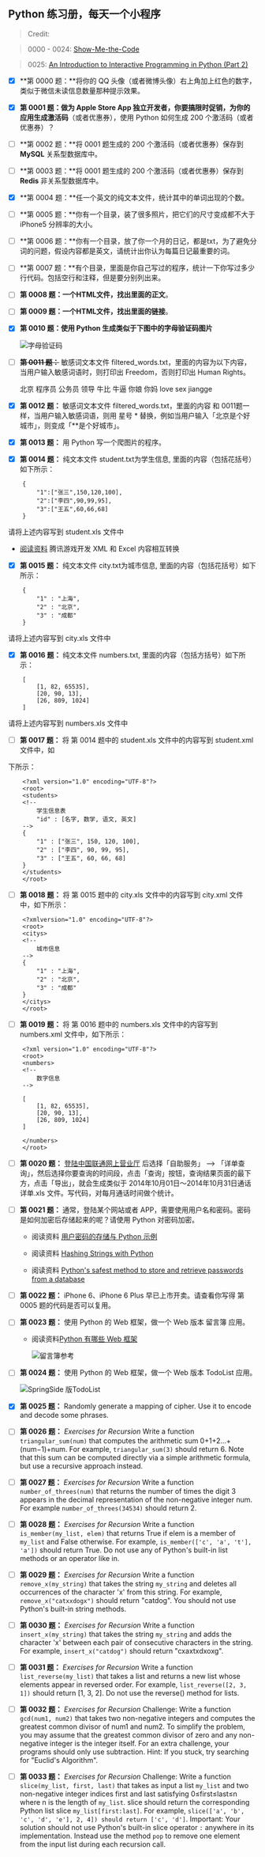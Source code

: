 ## Python 练习册，每天一个小程序 ##

> Credit: 

> 0000 - 0024: [Show-Me-the-Code](https://github.com/Show-Me-the-Code/show-me-the-code)

> 0025: [An Introduction to Interactive Programming in Python (Part 2)](https://class.coursera.org/interactivepython2-002/lecture)



- [x] **第 0000 题：**将你的 QQ 头像（或者微博头像）右上角加上红色的数字，类似于微信未读信息数量那种提示效果。

- [x] **第 0001 题：**做为 Apple Store App 独立开发者，你要搞限时促销，为你的应用**生成激活码**（或者优惠券），使用 Python 如何生成 200 个激活码（或者优惠券）？

- [ ] **第 0002 题：**将 0001 题生成的 200 个激活码（或者优惠券）保存到 **MySQL** 关系型数据库中。

- [ ] **第 0003 题：**将 0001 题生成的 200 个激活码（或者优惠券）保存到 **Redis** 非关系型数据库中。

- [x] **第 0004 题：**任一个英文的纯文本文件，统计其中的单词出现的个数。

- [ ] **第 0005 题：**你有一个目录，装了很多照片，把它们的尺寸变成都不大于 iPhone5 分辨率的大小。

- [ ] **第 0006 题：**你有一个目录，放了你一个月的日记，都是txt，为了避免分词的问题，假设内容都是英文，请统计出你认为每篇日记最重要的词。

- [ ] **第 0007 题：**有个目录，里面是你自己写过的程序，统计一下你写过多少行代码。包括空行和注释，但是要分别列出来。

- [ ] **第 0008 题：**一个HTML文件，找出里面的**正文**。

- [ ] **第 0009 题：**一个HTML文件，找出里面的**链接**。

- [x] **第 0010 题：**使用 Python 生成类似于下图中的**字母验证码图片**

    ![字母验证码](http://i.imgur.com/aVhbegV.jpg)


- [ ] ~~**第 0011 题：**~~ 敏感词文本文件 filtered_words.txt，里面的内容为以下内容，当用户输入敏感词语时，则打印出 Freedom，否则打印出 Human Rights。

    北京
    程序员
    公务员
    领导
    牛比
    牛逼
    你娘
    你妈
    love
    sex
    jiangge

- [x] **第 0012 题：** 敏感词文本文件 filtered_words.txt，里面的内容 和 0011题一样，当用户输入敏感词语，则用 星号 * 替换，例如当用户输入「北京是个好城市」，则变成「**是个好城市」。

- [x] **第 0013 题：** 用 Python 写一个爬图片的程序。


- [x] **第 0014 题：** 纯文本文件 student.txt为学生信息, 里面的内容（包括花括号）如下所示：
```
    {
        "1":["张三",150,120,100],
        "2":["李四",90,99,95],
        "3":["王五",60,66,68]
    }
```
请将上述内容写到 student.xls 文件中

- [阅读资料](http://www.cnblogs.com/skynet/archive/2013/05/06/3063245.html) 腾讯游戏开发 XML 和 Excel 内容相互转换

- [x] **第 0015 题：** 纯文本文件 city.txt为城市信息, 里面的内容（包括花括号）如下所示：
```
    {
        "1" : "上海",
        "2" : "北京",
        "3" : "成都"
    }
```
请将上述内容写到 city.xls 文件中


- [x] **第 0016 题：** 纯文本文件 numbers.txt, 里面的内容（包括方括号）如下所示：
```
    [
        [1, 82, 65535],
        [20, 90, 13],
        [26, 809, 1024]
    ]
```
请将上述内容写到 numbers.xls 文件中

- [ ] **第 0017 题：** 将 第 0014 题中的 student.xls 文件中的内容写到 student.xml 文件中，如

下所示：
```
    <?xml version="1.0" encoding="UTF-8"?>
    <root>
    <students>
    <!--
    	学生信息表
    	"id" : [名字, 数学, 语文, 英文]
    -->
    {
    	"1" : ["张三", 150, 120, 100],
    	"2" : ["李四", 90, 99, 95],
    	"3" : ["王五", 60, 66, 68]
    }
    </students>
    </root>
```

- [ ] **第 0018 题：** 将 第 0015 题中的 city.xls 文件中的内容写到 city.xml 文件中，如下所示：
```
    <?xmlversion="1.0" encoding="UTF-8"?>
    <root>
    <citys>
    <!--
    	城市信息
    -->
    {
    	"1" : "上海",
    	"2" : "北京",
    	"3" : "成都"
    }
    </citys>
    </root>
```
- [ ] **第 0019 题：** 将 第 0016 题中的 numbers.xls 文件中的内容写到 numbers.xml 文件中，如下所示：

```
    <?xml version="1.0" encoding="UTF-8"?>
    <root>
    <numbers>
    <!--
    	数字信息
    -->

    [
    	[1, 82, 65535],
    	[20, 90, 13],
    	[26, 809, 1024]
    ]

    </numbers>
    </root>
```
- [ ] **第 0020 题：** [登陆中国联通网上营业厅](http://iservice.10010.com/index_.html) 后选择「自助服务」 --> 「详单查询」，然后选择你要查询的时间段，点击「查询」按钮，查询结果页面的最下方，点击「导出」，就会生成类似于 2014年10月01日～2014年10月31日通话详单.xls 文件。写代码，对每月通话时间做个统计。

- [ ] **第 0021 题：** 通常，登陆某个网站或者 APP，需要使用用户名和密码。密码是如何加密后存储起来的呢？请使用 Python 对密码加密。

  - 阅读资料 [用户密码的存储与 Python 示例](http://zhuoqiang.me/password-storage-and-python-example.html)

  - 阅读资料 [Hashing Strings with Python](http://www.pythoncentral.io/hashing-strings-with-python/)

  - 阅读资料 [Python's safest method to store and retrieve passwords from a database](http://stackoverflow.com/questions/2572099/pythons-safest-method-to-store-and-retrieve-passwords-from-a-database)

- [ ] **第 0022 题：** iPhone 6、iPhone 6 Plus 早已上市开卖。请查看你写得 第 0005 题的代码是否可以复用。

- [ ] **第 0023 题：** 使用 Python 的 Web 框架，做一个 Web 版本 留言簿 应用。

  - 阅读资料[Python 有哪些 Web 框架](http://v2ex.com/t/151643#reply53)

    ![留言簿参考](http://i.imgur.com/VIyCZ0i.jpg)


- [ ] **第 0024 题：** 使用 Python 的 Web 框架，做一个 Web 版本 TodoList 应用。

    ![SpringSide 版TodoList](http://i.imgur.com/NEf7zHp.jpg)

- [x] **第 0025 题：** Randomly generate a mapping of cipher. Use it to encode and decode some phrases.

- [ ] **第 0026 题：** *Exercises for Recursion* Write a function `triangular_sum(num)` that computes the arithmetic sum 0+1+2...+(num−1)+num. For example, `triangular_sum(3)` should return 6. Note that this sum can be computed directly via a simple arithmetic formula, but use a recursive approach instead.

- [ ] **第 0027 题：** *Exercises for Recursion* Write a function `number_of_threes(num)` that returns the number of times the digit 3 appears in the decimal representation of the non-negative integer num. For example `number_of_threes(34534)` should return 2. 

- [ ] **第 0028 题：** *Exercises for Recursion* Write a function `is_member(my_list, elem)` that returns True if elem is a member of `my_list` and False otherwise. For example, `is_member(['c', 'a', 't'], 'a'])` should return True. Do not use any of Python's built-in list methods or an operator like in. 

- [ ] **第 0029 题：** *Exercises for Recursion* Write a function `remove_x(my_string)` that takes the string `my_string` and deletes all occurrences of the character 'x' from this string. For example, `remove_x("catxxdogx")` should return "catdog". You should not use Python's built-in string methods. 

- [ ] **第 0030 题：** *Exercises for Recursion* Write a function `insert_x(my_string)` that takes the string `my_string` and adds the character 'x' between each pair of consecutive characters in the string. For example, `insert_x("catdog")` should return "cxaxtxdxoxg". 

- [ ] **第 0031 题：** *Exercises for Recursion* Write a function `list_reverse(my_list)` that takes a list and returns a new list whose elements appear in reversed order. For example, `list_reverse([2, 3, 1])` should return [1, 3, 2]. Do not use the reverse() method for lists.

- [ ] **第 0032 题：** *Exercises for Recursion* Challenge: Write a function `gcd(num1, num2)` that takes two non-negative integers and computes the greatest common divisor of num1 and num2. To simplify the problem, you may assume that the greatest common divisor of zero and any non-negative integer is the integer itself. For an extra challenge, your programs should only use subtraction. Hint: If you stuck, try searching for "Euclid's Algorithm". 

- [ ] **第 0033 题：** *Exercises for Recursion* Challenge: Write a function `slice(my_list, first, last)` that takes as input a list `my_list` and two non-negative integer indices first and last satisfying 0≤first≤last≤n where n is the length of `my_list`. slice should return the corresponding Python list slice `my_list[first:last]`. For example, `slice(['a', 'b', 'c', 'd', 'e'], 2, 4]) should return ['c', 'd']`.
Important: Your solution should not use Python's built-in slice operator `:` anywhere in its implementation. Instead use the method `pop` to remove one element from the input list during each recursion call. 
